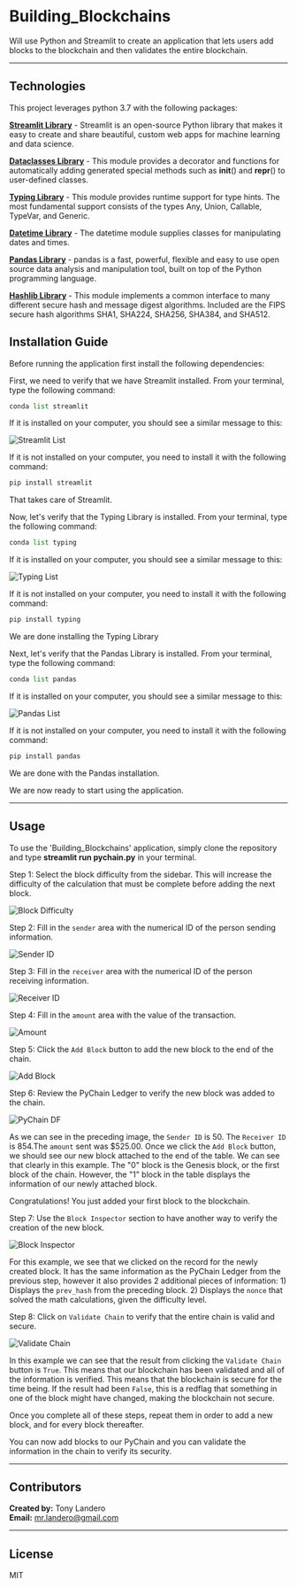 # Building_Blockchains
Will use Python and Streamlit to create an application that lets users add blocks to the blockchain and then validates the entire blockchain.

---

## Technologies

This project leverages python 3.7 with the following packages:

**[Streamlit Library](https://docs.streamlit.io/)** - Streamlit is an open-source Python library that makes it easy to create and share beautiful, custom web apps for machine learning and data science.<br>

**[Dataclasses Library](https://docs.python.org/3/library/dataclasses.html)** - This module provides a decorator and functions for automatically adding generated special methods such as __init__() and __repr__() to user-defined classes.<br>

**[Typing Library](https://docs.python.org/3/library/typing.html)** - This module provides runtime support for type hints. The most fundamental support consists of the types Any, Union, Callable, TypeVar, and Generic.<br>

**[Datetime Library](https://docs.python.org/3/library/datetime.html)** - The datetime module supplies classes for manipulating dates and times.<br>

**[Pandas Library](https://pandas.pydata.org/)** - pandas is a fast, powerful, flexible and easy to use open source data analysis and manipulation tool,
built on top of the Python programming language.<br>

**[Hashlib Library](https://docs.python.org/3/library/hashlib.html)** - This module implements a common interface to many different secure hash and message digest algorithms. Included are the FIPS secure hash algorithms SHA1, SHA224, SHA256, SHA384, and SHA512.<br>

## Installation Guide

Before running the application first install the following dependencies:

First, we need to verify that we have Streamlit installed. From your terminal, type the following command:

```python
conda list streamlit
```

If it is installed on your computer, you should see a similar message to this:

![Streamlit List](images/streamlit_list.png)

If it is not installed on your computer, you need to install it with the following command:

```python
pip install streamlit
```

That takes care of Streamlit.

Now, let's verify that the Typing Library is installed. From your terminal, type the following command:

```python
conda list typing
```
If it is installed on your computer, you should see a similar message to this:

![Typing List](images/typing_list.png)

If it is not installed on your computer, you need to install it with the following command:

```python
pip install typing
```

We are done installing the Typing Library

Next, let's verify that the Pandas Library is installed. From your terminal, type the following command:

```python
conda list pandas
```
If it is installed on your computer, you should see a similar message to this:

![Pandas List](images/pandas_list.png)

If it is not installed on your computer, you need to install it with the following command:

```python
pip install pandas
```

We are done with the Pandas installation.

We are now ready to start using the application.

---

## Usage

To use the 'Building_Blockchains' application, simply clone the repository and type **streamlit run pychain.py** in your terminal.

Step 1: Select the block difficulty from the sidebar. This will increase the difficulty of the calculation that must be complete before adding the next block.

![Block Difficulty](images/block_difficulty.png)

Step 2: Fill in the `sender` area with the numerical ID of the person sending information.

![Sender ID](images/sender_id.png)

Step 3: Fill in the `receiver` area with the numerical ID of the person receiving information.

![Receiver ID](images/receiver_id.png)

Step 4: Fill in the `amount` area with the value of the transaction.

![Amount](images/amount.png)

Step 5: Click the `Add Block` button to add the new block to the end of the chain.

![Add Block](images/add_block.png)

Step 6: Review the PyChain Ledger to verify the new block was added to the chain.

![PyChain DF](images/pychain_df.png)

As we can see in the preceding image, the `Sender ID` is 50. The `Receiver ID` is 854.The `amount` sent was $525.00. 
Once we click the `Add Block` button, we should see our new block attached to the end of the table. We can see that clearly in this example. The "0" block is the Genesis block, or the first block of the chain. However, the "1" block in the table displays the information of our newly attached block. 

Congratulations! You just added your first block to the blockchain. 

Step 7: Use the `Block Inspector` section to have another way to verify the creation of the new block. 

![Block Inspector](images/block_inspector.png)

For this example, we see that we clicked on the record for the newly created block. It has the same information as the PyChain Ledger from the previous step, however it also provides 2 additional pieces of information: 1) Displays the `prev_hash` from the preceding block. 2) Displays the `nonce` that solved the math calculations, given the difficulty level. 

Step 8: Click on `Validate Chain` to verify that the entire chain is valid and secure. 

![Validate Chain](images/validate_chain.png)

In this example we can see that the result from clicking the `Validate Chain` button is `True`. This means that our blockchain has been validated and all of the information is verified. This means that the blockchain is secure for the time being. 
If the result had been `False`, this is a redflag that something in one of the block might have changed, making the blockchain not secure. 

Once you complete all of these steps, repeat them in order to add a new block, and for every block thereafter. 

You can now add blocks to our PyChain and you can validate the information in the chain to verify its security. 

---

## Contributors

**Created by:** Tony Landero<br>
**Email:** mr.landero@gmail.com<br>

---

## License

MIT